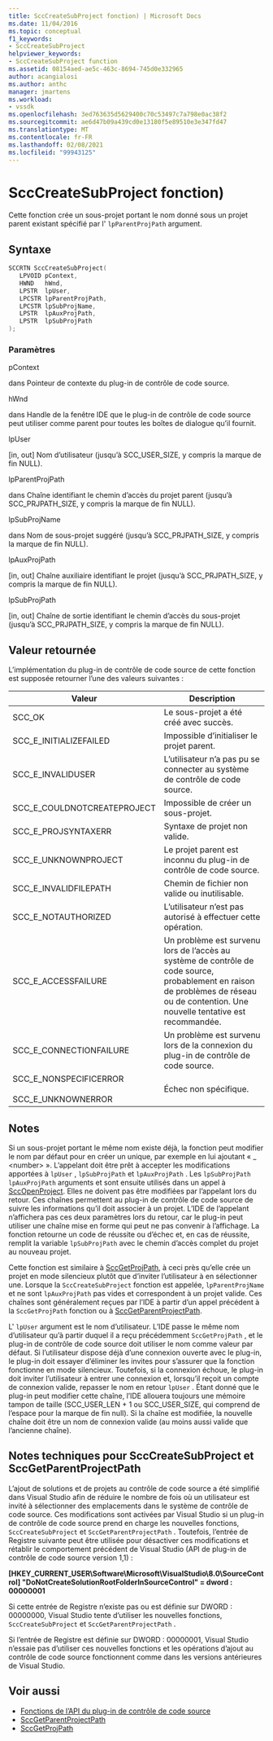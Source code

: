 ```yaml
---
title: SccCreateSubProject fonction) | Microsoft Docs
ms.date: 11/04/2016
ms.topic: conceptual
f1_keywords:
- SccCreateSubProject
helpviewer_keywords:
- SccCreateSubProject function
ms.assetid: 08154aed-ae5c-463c-8694-745d0e332965
author: acangialosi
ms.author: anthc
manager: jmartens
ms.workload:
- vssdk
ms.openlocfilehash: 3ed763635d5629400c70c53497c7a798e0ac38f2
ms.sourcegitcommit: ae6d47b09a439cd0e13180f5e89510e3e347fd47
ms.translationtype: MT
ms.contentlocale: fr-FR
ms.lasthandoff: 02/08/2021
ms.locfileid: "99943125"
---
```

# <a name="scccreatesubproject-function"></a>SccCreateSubProject fonction)
Cette fonction crée un sous-projet portant le nom donné sous un projet parent existant spécifié par l' `lpParentProjPath` argument.

## <a name="syntax"></a>Syntaxe

```cpp
SCCRTN SccCreateSubProject(
   LPVOID pContext,
   HWND   hWnd,
   LPSTR  lpUser,
   LPCSTR lpParentProjPath,
   LPCSTR lpSubProjName,
   LPSTR  lpAuxProjPath,
   LPSTR  lpSubProjPath
);
```

### <a name="parameters"></a>Paramètres
 pContext

dans Pointeur de contexte du plug-in de contrôle de code source.

 hWnd

dans Handle de la fenêtre IDE que le plug-in de contrôle de code source peut utiliser comme parent pour toutes les boîtes de dialogue qu’il fournit.

 lpUser

[in, out] Nom d’utilisateur (jusqu’à SCC_USER_SIZE, y compris la marque de fin NULL).

 lpParentProjPath

dans Chaîne identifiant le chemin d’accès du projet parent (jusqu’à SCC_PRJPATH_SIZE, y compris la marque de fin NULL).

 lpSubProjName

dans Nom de sous-projet suggéré (jusqu’à SCC_PRJPATH_SIZE, y compris la marque de fin NULL).

 lpAuxProjPath

[in, out] Chaîne auxiliaire identifiant le projet (jusqu’à SCC_PRJPATH_SIZE, y compris la marque de fin NULL).

 lpSubProjPath

[in, out] Chaîne de sortie identifiant le chemin d’accès du sous-projet (jusqu’à SCC_PRJPATH_SIZE, y compris la marque de fin NULL).

## <a name="return-value"></a>Valeur retournée
 L’implémentation du plug-in de contrôle de code source de cette fonction est supposée retourner l’une des valeurs suivantes :

|Valeur|Description|
|-----------|-----------------|
|SCC_OK|Le sous-projet a été créé avec succès.|
|SCC_E_INITIALIZEFAILED|Impossible d’initialiser le projet parent.|
|SCC_E_INVALIDUSER|L’utilisateur n’a pas pu se connecter au système de contrôle de code source.|
|SCC_E_COULDNOTCREATEPROJECT|Impossible de créer un sous-projet.|
|SCC_E_PROJSYNTAXERR|Syntaxe de projet non valide.|
|SCC_E_UNKNOWNPROJECT|Le projet parent est inconnu du plug-in de contrôle de code source.|
|SCC_E_INVALIDFILEPATH|Chemin de fichier non valide ou inutilisable.|
|SCC_E_NOTAUTHORIZED|L’utilisateur n’est pas autorisé à effectuer cette opération.|
|SCC_E_ACCESSFAILURE|Un problème est survenu lors de l’accès au système de contrôle de code source, probablement en raison de problèmes de réseau ou de contention. Une nouvelle tentative est recommandée.|
|SCC_E_CONNECTIONFAILURE|Un problème est survenu lors de la connexion du plug-in de contrôle de code source.|
|SCC_E_NONSPECIFICERROR<br /><br /> SCC_E_UNKNOWNERROR|Échec non spécifique.|

## <a name="remarks"></a>Notes
 Si un sous-projet portant le même nom existe déjà, la fonction peut modifier le nom par défaut pour en créer un unique, par exemple en lui ajoutant « _ \<number> ». L’appelant doit être prêt à accepter les modifications apportées à `lpUser` , `lpSubProjPath` et `lpAuxProjPath` . Les `lpSubProjPath` `lpAuxProjPath` arguments et sont ensuite utilisés dans un appel à [SccOpenProject](../extensibility/sccopenproject-function.md). Elles ne doivent pas être modifiées par l’appelant lors du retour. Ces chaînes permettent au plug-in de contrôle de code source de suivre les informations qu’il doit associer à un projet. L’IDE de l’appelant n’affichera pas ces deux paramètres lors du retour, car le plug-in peut utiliser une chaîne mise en forme qui peut ne pas convenir à l’affichage. La fonction retourne un code de réussite ou d’échec et, en cas de réussite, remplit la variable `lpSubProjPath` avec le chemin d’accès complet du projet au nouveau projet.

 Cette fonction est similaire à [SccGetProjPath](../extensibility/sccgetprojpath-function.md), à ceci près qu’elle crée un projet en mode silencieux plutôt que d’inviter l’utilisateur à en sélectionner une. Lorsque la `SccCreateSubProject` fonction est appelée, `lpParentProjName` et ne sont `lpAuxProjPath` pas vides et correspondent à un projet valide. Ces chaînes sont généralement reçues par l’IDE à partir d’un appel précédent à la `SccGetProjPath` fonction ou à [SccGetParentProjectPath](../extensibility/sccgetparentprojectpath-function.md).

 L' `lpUser` argument est le nom d’utilisateur. L’IDE passe le même nom d’utilisateur qu’à partir duquel il a reçu précédemment `SccGetProjPath` , et le plug-in de contrôle de code source doit utiliser le nom comme valeur par défaut. Si l’utilisateur dispose déjà d’une connexion ouverte avec le plug-in, le plug-in doit essayer d’éliminer les invites pour s’assurer que la fonction fonctionne en mode silencieux. Toutefois, si la connexion échoue, le plug-in doit inviter l’utilisateur à entrer une connexion et, lorsqu’il reçoit un compte de connexion valide, repasser le nom en retour `lpUser` . Étant donné que le plug-in peut modifier cette chaîne, l’IDE allouera toujours une mémoire tampon de taille (SCC_USER_LEN + 1 ou SCC_USER_SIZE, qui comprend de l’espace pour la marque de fin null). Si la chaîne est modifiée, la nouvelle chaîne doit être un nom de connexion valide (au moins aussi valide que l’ancienne chaîne).

## <a name="technical-notes-for-scccreatesubproject-and-sccgetparentprojectpath"></a>Notes techniques pour SccCreateSubProject et SccGetParentProjectPath
 L’ajout de solutions et de projets au contrôle de code source a été simplifié dans Visual Studio afin de réduire le nombre de fois où un utilisateur est invité à sélectionner des emplacements dans le système de contrôle de code source. Ces modifications sont activées par Visual Studio si un plug-in de contrôle de code source prend en charge les nouvelles fonctions, `SccCreateSubProject` et `SccGetParentProjectPath` . Toutefois, l’entrée de Registre suivante peut être utilisée pour désactiver ces modifications et rétablir le comportement précédent de Visual Studio (API de plug-in de contrôle de code source version 1,1) :

 **[HKEY_CURRENT_USER\Software\Microsoft\VisualStudio\8.0\SourceControl] "DoNotCreateSolutionRootFolderInSourceControl" = dword : 00000001**

 Si cette entrée de Registre n’existe pas ou est définie sur DWORD : 00000000, Visual Studio tente d’utiliser les nouvelles fonctions, `SccCreateSubProject` et `SccGetParentProjectPath` .

 Si l’entrée de Registre est définie sur DWORD : 00000001, Visual Studio n’essaie pas d’utiliser ces nouvelles fonctions et les opérations d’ajout au contrôle de code source fonctionnent comme dans les versions antérieures de Visual Studio.

## <a name="see-also"></a>Voir aussi
- [Fonctions de l’API du plug-in de contrôle de code source](../extensibility/source-control-plug-in-api-functions.md)
- [SccGetParentProjectPath](../extensibility/sccgetparentprojectpath-function.md)
- [SccGetProjPath](../extensibility/sccgetprojpath-function.md)
